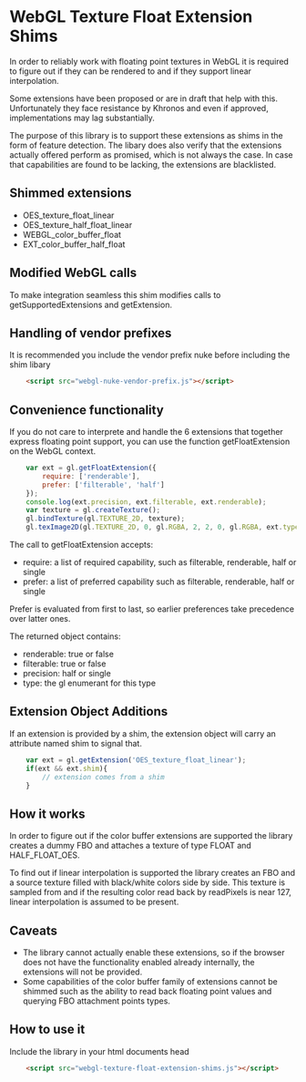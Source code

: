WebGL Texture Float Extension Shims
===================================

In order to reliably work with floating point textures in WebGL it is required to figure out if they can be rendered to and if they support linear interpolation.

Some extensions have been proposed or are in draft that help with this. Unfortunately they face resistance by Khronos and even if approved, implementations may lag substantially.

The purpose of this library is to support these extensions as shims in the form of feature detection. The libary does also verify that the extensions actually offered perform as promised, which is not always the case. In case that capabilities are found to be lacking, the extensions are blacklisted.

Shimmed extensions
------------------

 * OES_texture_float_linear
 * OES_texture_half_float_linear
 * WEBGL_color_buffer_float
 * EXT_color_buffer_half_float

Modified WebGL calls
--------------------

To make integration seamless this shim modifies calls to getSupportedExtensions and getExtension.

Handling of vendor prefixes
---------------------------

It is recommended you include the vendor prefix nuke before including the shim libary
        
```html
    <script src="webgl-nuke-vendor-prefix.js"></script>
```

Convenience functionality
-------------------------

If you do not care to interprete and handle the 6 extensions that together express floating point support, you can use the function getFloatExtension on the WebGL context.

```javascript
    var ext = gl.getFloatExtension({
        require: ['renderable'],
        prefer: ['filterable', 'half']
    });
    console.log(ext.precision, ext.filterable, ext.renderable);
    var texture = gl.createTexture();
    gl.bindTexture(gl.TEXTURE_2D, texture);
    gl.texImage2D(gl.TEXTURE_2D, 0, gl.RGBA, 2, 2, 0, gl.RGBA, ext.type, null);
```

The call to getFloatExtension accepts:

 * require: a list of required capability, such as filterable, renderable, half or single
 * prefer: a list of preferred capability such as filterable, renderable, half or single

Prefer is evaluated from first to last, so earlier preferences take precedence over latter ones.

The returned object contains:

 * renderable: true or false
 * filterable: true or false
 * precision: half or single
 * type: the gl enumerant for this type

Extension Object Additions
--------------------------

If an extension is provided by a shim, the extension object will carry an attribute named shim to signal that.

```javascript
    var ext = gl.getExtension('OES_texture_float_linear');
    if(ext && ext.shim){
        // extension comes from a shim
    }

```

How it works
------------

In order to figure out if the color buffer extensions are supported the library creates a dummy FBO and attaches a texture of type FLOAT and HALF_FLOAT_OES.

To find out if linear interpolation is supported the library creates an FBO and a source texture filled with black/white colors side by side. This texture is sampled from and if the resulting color read back by readPixels is near 127, linear interpolation is assumed to be present.

Caveats
-------

 * The library cannot actually enable these extensions, so if the browser does not have the functionality enabled already internally, the extensions will not be provided.
 * Some capabilities of the color buffer family of extensions cannot be shimmed such as the ability to read back floating point values and querying FBO attachment points types.

How to use it
-------------

Include the library in your html documents head

```html
    <script src="webgl-texture-float-extension-shims.js"></script>
```
